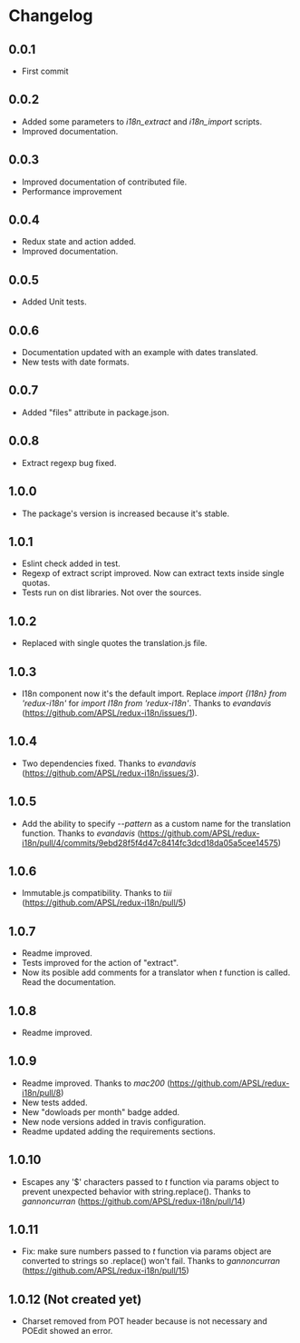 # Changelog

## 0.0.1

- First commit

## 0.0.2

- Added some parameters to *i18n_extract* and *i18n_import* scripts.
- Improved documentation.

## 0.0.3

- Improved documentation of contributed file.
- Performance improvement

## 0.0.4

- Redux state and action added.
- Improved documentation.

## 0.0.5

- Added Unit tests.

## 0.0.6

- Documentation updated with an example with dates translated.
- New tests with date formats.

## 0.0.7

- Added "files" attribute in package.json.

## 0.0.8

- Extract regexp bug fixed.

## 1.0.0

- The package's version is increased because it's stable.

## 1.0.1

- Eslint check added in test.
- Regexp of extract script improved. Now can extract texts inside single quotas.
- Tests run on dist libraries. Not over the sources.

## 1.0.2

- Replaced with single quotes the translation.js file.

## 1.0.3

- I18n component now it's the default import. Replace *import {I18n} from 'redux-i18n'* for *import I18n from 'redux-i18n'*. Thanks to *evandavis* (https://github.com/APSL/redux-i18n/issues/1).

## 1.0.4

- Two dependencies fixed. Thanks to *evandavis* (https://github.com/APSL/redux-i18n/issues/3).

## 1.0.5

- Add the ability to specify *--pattern* as a custom name for the translation function. Thanks to *evandavis* (https://github.com/APSL/redux-i18n/pull/4/commits/9ebd28f5f4d47c8414fc3dcd18da05a5cee14575)

## 1.0.6

- Immutable.js compatibility. Thanks to *tiii* (https://github.com/APSL/redux-i18n/pull/5)

## 1.0.7

- Readme improved.
- Tests improved for the action of "extract".
- Now its posible add comments for a translator when *t* function is called. Read the documentation.

## 1.0.8

- Readme improved.

## 1.0.9

- Readme improved. Thanks to *mac200* (https://github.com/APSL/redux-i18n/pull/8)
- New tests added.
- New "dowloads per month" badge added.
- New node versions added in travis configuration.
- Readme updated adding the requirements sections.

## 1.0.10

- Escapes any '$' characters passed to *t* function via params object to prevent unexpected behavior with string.replace(). Thanks to *gannoncurran* (https://github.com/APSL/redux-i18n/pull/14)

## 1.0.11 

- Fix: make sure numbers passed to *t* function via params object are converted to strings so .replace() won't fail. Thanks to *gannoncurran* (https://github.com/APSL/redux-i18n/pull/15)

## 1.0.12 (Not created yet)

- Charset removed from POT header because is not necessary and POEdit showed an error.
